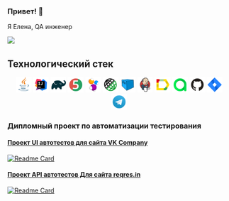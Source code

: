 ### Привет! 👋 
Я Елена, QA инженер

<!--
**egosteva/egosteva** is a ✨ _special_ ✨ repository because its `README.md` (this file) appears on your GitHub profile.

Here are some ideas to get you started:

- 🔭 I’m currently working on ...
- 🌱 I’m currently learning ...
- 👯 I’m looking to collaborate on ...
- 🤔 I’m looking for help with ...
- 💬 Ask me about ...
- 📫 How to reach me: ...
- 😄 Pronouns: ...
- ⚡ Fun fact: ...
-->

![](http://github-profile-summary-cards.vercel.app/api/cards/stats?username=egosteva&theme=algolia)

## Технологический стек
 <p align="center">
<img width="7%" title="Java" src="Java.svg">
<img width="7%" title="IntelliJ IDEA" src="Intelij_IDEA.svg">
<img width="7%" title="Gradle" src="Gradle.svg">
<img width="7%" title="JUnit5" src="JUnit5.svg">
<img width="7%" title="Selenide" src="Selenide.svg">
<img width="7%" title="RestAssured" src="RestAssured.svg">
<img width="7%" title="Selenoid" src="Selenoid.svg"> 
<img width="7%" title="Jenkins" src="Jenkins.svg">
<img width="7%" title="Allure Report" src="Allure_Report.svg">
<img width="7%" title="Allure Test Ops" src="Allure_TO.svg">
<img width="7%" title="GitHub" src="GitHub.svg">
<img width="7%" title="Jira" src="Jira.svg">
<img width="7%" title="Telegram" src="Telegram.svg">
</p>

### Дипломный проект по автоматизации тестирования
#### <a target="_blank" href="https://github.com/egosteva/final_project"> Проект UI автотестов для сайта [VK Company](https://vk.company/ru/) 
[![Readme Card](https://github-readme-stats.vercel.app/api/pin/?username=egosteva&repo=final_project&theme=algolia)](https://github.com/egosteva/final_project)
 
 #### <a target="_blank" href="https://github.com/egosteva/reqres_api_tests"> Проект API автотестов Для сайта [reqres.in](https://reqres.in/)
[![Readme Card](https://github-readme-stats.vercel.app/api/pin/?username=egosteva&repo=reqres_api_tests&theme=algolia)](https://github.com/egosteva/reqres_api_tests)
